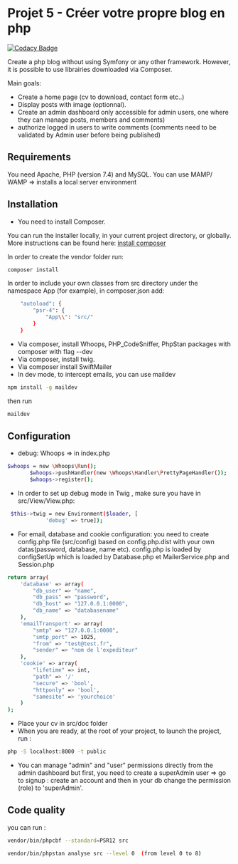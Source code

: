  # Projet 5 - Créer votre propre blog en php

 [![Codacy Badge](https://api.codacy.com/project/badge/Grade/4a1cc3b19be74d1780a36cef4fdd041e)](https://app.codacy.com/gh/alli83/projet5?utm_source=github.com&utm_medium=referral&utm_content=alli83/projet5&utm_campaign=Badge_Grade_Settings)


Create a php blog without using Symfony or any other framework.
However, it is possible to use librairies downloaded via Composer. 

Main goals: 
*   Create a home page (cv to download, contact form etc..)
*   Display posts with image (optionnal).
*   Create an admin dashboard only accessible for admin users, one where they can manage posts, members and comments)
*   authorize logged in users to write comments (comments need to be validated by Admin user before being published)

## Requirements

You need Apache, PHP (version 7.4) and MySQL. 
You can use MAMP/ WAMP => installs a local server environment

## Installation

*   You need to install Composer. 

You can run the installer locally, in your current project directory, or globally. More instructions can be found  here:
[install composer](https://getcomposer.org/download/)

In order to create the vendor folder run:
```bash
composer install
```
In order to include your own classes from src directory under the namespace App (for example), in composer.json add:
```bash
    "autoload": {
        "psr-4": {
            "App\\": "src/"
        }
    }
```
*   Via composer, install Whoops, PHP_CodeSniffer, PhpStan packages with composer with flag --dev
*   Via composer, install twig.
*   Via composer install SwiftMailer
*   In dev mode, to intercept emails, you can use maildev 

```bash
npm install -g maildev
```
then run 
```bash
maildev 
```
## Configuration 

*   debug: Whoops => in index.php
```bash 
$whoops = new \Whoops\Run();
       $whoops->pushHandler(new \Whoops\Handler\PrettyPageHandler());
       $whoops->register();
```
*   In order to set up debug mode in Twig , make sure you have in src/View/View.php: 
```bash
 $this->twig = new Environment($loader, [
            'debug' => true]);
```
*   For email, database and cookie configuration: you need to create config.php file (src/config) based on config.php.dist with your own datas(password, database, name etc). config.php is loaded by configSetUp which is loaded by Database.php et MailerService.php and Session.php
```bash
return array(
    'database' => array(
        "db_user" => "name",
        "db_pass" => "password",
        "db_host" => "127.0.0.1:0000",
        "db_name" => "databasename"
    ),
    'emailTransport' => array(
        "smtp" => "127.0.0.1:0000",
        "smtp_port" => 1025,
        "from" => "test@test.fr",
        "sender" => "nom de l'expediteur"
    ),
    'cookie' => array(
        "lifetime" => int,
        "path" => '/'
        "secure" => 'bool',
        "httponly" => 'bool',
        "samesite" => 'yourchoice'
    )
);
```
*   Place your cv in src/doc folder 
*   When you are ready, at the root of your project,  to launch the project, run :
```bash
php -S localhost:8000 -t public
```
* You can manage "admin" and "user" permissions directly from the admin dashboard but first, you need to create a superAdmin user => go to signup : create an account and then in your db change the permission (role) to 'superAdmin'. 
## Code quality

you can run : 
```bash
vendor/bin/phpcbf --standard=PSR12 src
```
```bash
vendor/bin/phpstan analyse src --level 0  (from level 0 to 8)
```